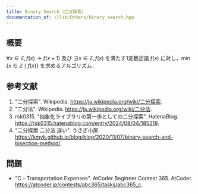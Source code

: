 ```yaml
---
title: Binary Search（二分探索）
documentation_of: //lib/Others/binary_search.hpp
---
```



## 概要

$\forall x \in \mathbb{Z}, f(x) \rightarrow f(x+1)$ 及び $\exists x \in \mathbb{Z}, f(x)$ を満たす1変数述語 $f(x)$ に対し，$\min{\lbrace x \in \mathbb{Z} \mid f(x) \rbrace}$ を求めるアルゴリズム．


## 参考文献

1. "二分探索". Wikipedia. <https://ja.wikipedia.org/wiki/二分探索>.
1. "二分法". Wikipedia. <https://ja.wikipedia.org/wiki/二分法>.
1. rsk0315. "抽象化ライブラリの第一歩としての二分探索". HatenaBlog. <https://rsk0315.hatenablog.com/entry/2024/08/04/185219>.
1. "二分探索 二分法 違い". うさぎ小屋. <https://kmyk.github.io/blog/blog/2020/11/07/binary-search-and-bisection-method/>.


## 問題

- "C - Transportation Expenses". AtCoder Beginner Contest 365. AtCoder. <https://atcoder.jp/contests/abc365/tasks/abc365_c>.
